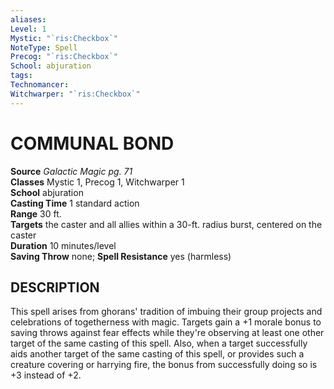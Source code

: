 ```yaml
---
aliases: 
Level: 1
Mystic: "`ris:Checkbox`"
NoteType: Spell
Precog: "`ris:Checkbox`"
School: abjuration
tags: 
Technomancer: 
Witchwarper: "`ris:Checkbox`"
---
```

# COMMUNAL BOND

**Source** _Galactic Magic pg. 71_  
**Classes** Mystic 1, Precog 1, Witchwarper 1  
**School** abjuration  
**Casting Time** 1 standard action  
**Range** 30 ft.  
**Targets** the caster and all allies within a 30-ft. radius burst, centered on the caster  
**Duration** 10 minutes/level  
**Saving Throw** none; **Spell Resistance** yes (harmless)

## DESCRIPTION

This spell arises from ghorans' tradition of imbuing their group projects and celebrations of togetherness with magic. Targets gain a +1 morale bonus to saving throws against fear effects while they're observing at least one other target of the same casting of this spell. Also, when a target successfully aids another target of the same casting of this spell, or provides such a creature covering or harrying fire, the bonus from successfully doing so is +3 instead of +2.